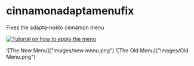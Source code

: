 # cinnamonadaptamenufix
Fixes the adapta-nokto cinnamon menu

[![Tutorial on how to apply the menu](https://img.youtube.com/vi/YBwZB1UvE37w/0.jpg)](https://www.youtube.com/watch?v=BwZB1UvE37w)

![The New Menu]("Images/new menu.png")
![The Old Menu]("Images/Old Menu.png")
